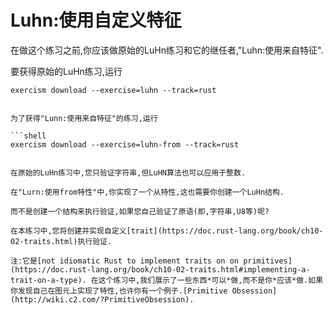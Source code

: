 # Luhn:使用自定义特征

在做这个练习之前,你应该做原始的LuHn练习和它的继任者,"Luhn:使用来自特征".

要获得原始的LuHn练习,运行

```shell
exercism download --exercise=luhn --track=rust


为了获得"Lunn:使用来自特征"的练习,运行

```shell
exercism download --exercise=luhn-from --track=rust


在原始的LuHn练习中,您只验证字符串,但LuHN算法也可以应用于整数.

在"Lurn:使用from特性"中,你实现了一个从特性,这也需要你创建一个LuHn结构.

而不是创建一个结构来执行验证,如果您自己验证了原语(即,字符串,U8等)呢?

在本练习中,您将创建并实现自定义[trait](https://doc.rust-lang.org/book/ch10-02-traits.html)执行验证.

注:它是[not idiomatic Rust to implement traits on on primitives](https://doc.rust-lang.org/book/ch10-02-traits.html#implementing-a-trait-on-a-type). 在这个练习中,我们展示了一些东西*可以*做,而不是你*应该*做.如果你发现自己在图元上实现了特性,也许你有一个例子.[Primitive Obsession](http://wiki.c2.com/?PrimitiveObsession).
